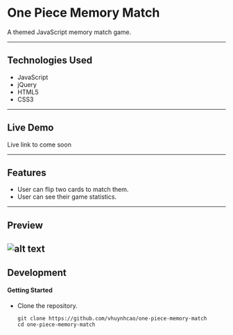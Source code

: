 # One Piece Memory Match

A themed JavaScript memory match game.

---
## Technologies Used

* JavaScript
* jQuery
* HTML5
* CSS3
---
## Live Demo

Live link to come soon

---
## Features

* User can flip two cards to match them.
* User can see their game statistics.
---
## Preview

![alt text](https://github.com/vhuynhcao/one-piece-memory-match/blob/master/images/one-piece-demo.gif?raw=true "Memory Match game preview")
---
## Development

#### Getting Started
* Clone the repository.
    ```
    git clone https://github.com/vhuynhcao/one-piece-memory-match
    cd one-piece-memory-match
    ```
